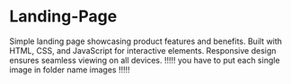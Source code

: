 # Landing-Page
Simple landing page showcasing product features and benefits. Built with HTML, CSS, and JavaScript for interactive elements. Responsive design ensures seamless viewing on all devices. 
!!!!! you have to put each single image in folder name images !!!!!

